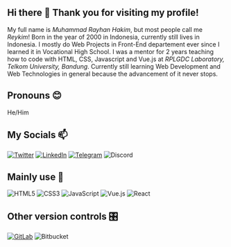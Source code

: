 ## Hi there 👋 Thank you for visiting my profile!

My full name is _Muhammad Rayhan Hakim_, but most people call me _Reykim_! Born in the year of 2000 in Indonesia, currently still lives in Indonesia. I mostly do Web Projects in Front-End departement ever since I learned it in Vocational High School. I was a mentor for 2 years teaching how to code with HTML, CSS, Javascript and Vue.js at _RPLGDC Laboratory, Telkom University, Bandung_. Currently still learning Web Development and Web Technologies in general because the advancement of it never stops.

## Pronouns 😊

He/Him

## My Socials 📫

<a href="https://twitter.com/Reykim_"><img alt="Twitter" src="https://img.shields.io/badge/@Reykim%20-%231DA1F2.svg?&style=for-the-badge&logo=Twitter&logoColor=white"/></a> <a href="https://linkedin.com/in/reykim"><img alt="LinkedIn" src="https://img.shields.io/badge/Reykim%20-%230077B5.svg?&style=for-the-badge&logo=linkedin&logoColor=white"/></a> <a href="https://t.me/reykim7854"><img alt="Telegram" src="https://img.shields.io/badge/Reykim7854-2CA5E0?style=for-the-badge&logo=telegram&logoColor=white" /></a> <img alt="Discord" src="https://img.shields.io/badge/Reykim%237854%20-%237289DA.svg?&style=for-the-badge&logo=discord&logoColor=white"/>

## Mainly use 📝

<img alt="HTML5" src="https://img.shields.io/badge/html5%20-%23E34F26.svg?&style=for-the-badge&logo=html5&logoColor=white"/> <img alt="CSS3" src="https://img.shields.io/badge/css3%20-%231572B6.svg?&style=for-the-badge&logo=css3&logoColor=white"/> <img alt="JavaScript" src="https://img.shields.io/badge/javascript%20-%23323330.svg?&style=for-the-badge&logo=javascript&logoColor=%23F7DF1E"/> <img alt="Vue.js" src="https://img.shields.io/badge/vuejs%20-%2335495e.svg?&style=for-the-badge&logo=vue.js&logoColor=%234FC08D"/> <img alt="React" src="https://img.shields.io/badge/react%20-%2320232a.svg?&style=for-the-badge&logo=react&logoColor=%2361DAFB"/>

## Other version controls 🎛

<a href="https://gitlab.com/reykim"><img alt="GitLab" src="https://img.shields.io/badge/gitlab%20-%23181717.svg?&style=for-the-badge&logo=gitlab&logoColor=white"/></a> <img alt="Bitbucket" src="https://img.shields.io/badge/bitbucket%20-%230047B3.svg?&style=for-the-badge&logo=bitbucket&logoColor=white"/>

<!--
**mrayhanhakim/mrayhanhakim** is a ✨ _special_ ✨ repository because its `README.md` (this file) appears on your GitHub profile.

Here are some ideas to get you started:

- 🔭 I’m currently working on ...
- 🌱 I’m currently learning ...
- 👯 I’m looking to collaborate on ...
- 🤔 I’m looking for help with ...
- 💬 Ask me about ...
- 📫 How to reach me: ...
- 😄 Pronouns: ...
- ⚡ Fun fact: ...
-->

